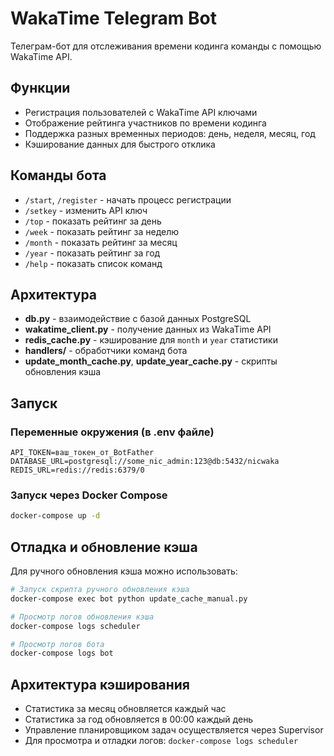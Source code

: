 # WakaTime Telegram Bot

Телеграм-бот для отслеживания времени кодинга команды с помощью WakaTime API.

## Функции

- Регистрация пользователей с WakaTime API ключами
- Отображение рейтинга участников по времени кодинга
- Поддержка разных временных периодов: день, неделя, месяц, год
- Кэширование данных для быстрого отклика

## Команды бота

- `/start`, `/register` - начать процесс регистрации
- `/setkey` - изменить API ключ
- `/top` - показать рейтинг за день
- `/week` - показать рейтинг за неделю
- `/month` - показать рейтинг за месяц
- `/year` - показать рейтинг за год
- `/help` - показать список команд

## Архитектура

- **db.py** - взаимодействие с базой данных PostgreSQL
- **wakatime_client.py** - получение данных из WakaTime API
- **redis_cache.py** - кэширование для `month` и `year` статистики
- **handlers/** - обработчики команд бота
- **update_month_cache.py**, **update_year_cache.py** - скрипты обновления кэша

## Запуск

### Переменные окружения (в .env файле)

```
API_TOKEN=ваш_токен_от_BotFather
DATABASE_URL=postgresql://some_nic_admin:123@db:5432/nicwaka
REDIS_URL=redis://redis:6379/0
```

### Запуск через Docker Compose

```bash
docker-compose up -d
```

## Отладка и обновление кэша

Для ручного обновления кэша можно использовать:

```bash
# Запуск скрипта ручного обновления кэша
docker-compose exec bot python update_cache_manual.py

# Просмотр логов обновления кэша
docker-compose logs scheduler

# Просмотр логов бота
docker-compose logs bot
```

## Архитектура кэширования

- Статистика за месяц обновляется каждый час
- Статистика за год обновляется в 00:00 каждый день
- Управление планировщиком задач осуществляется через Supervisor
- Для просмотра и отладки логов: `docker-compose logs scheduler`
